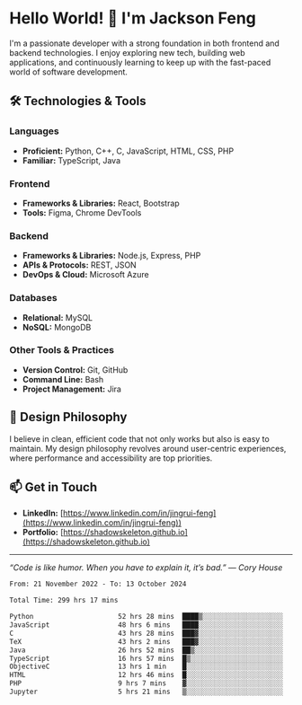 # Hello World! 👋 I'm Jackson Feng

I'm a passionate developer with a strong foundation in both frontend and backend technologies. I enjoy exploring new tech, building web applications, and continuously learning to keep up with the fast-paced world of software development.

## 🛠 Technologies & Tools

### Languages
- **Proficient:** Python, C++, C, JavaScript, HTML, CSS, PHP
- **Familiar:** TypeScript, Java

### Frontend
- **Frameworks & Libraries:** React, Bootstrap
- **Tools:** Figma, Chrome DevTools

### Backend
- **Frameworks & Libraries:** Node.js, Express, PHP
- **APIs & Protocols:** REST, JSON
- **DevOps & Cloud:** Microsoft Azure

### Databases
- **Relational:** MySQL
- **NoSQL:** MongoDB

### Other Tools & Practices
- **Version Control:** Git, GitHub
- **Command Line:** Bash
- **Project Management:** Jira


## 🎨 Design Philosophy

I believe in clean, efficient code that not only works but also is easy to maintain. My design philosophy revolves around user-centric experiences, where performance and accessibility are top priorities.

## 📫 Get in Touch

- **LinkedIn:** [https://www.linkedin.com/in/jingrui-feng](https://www.linkedin.com/in/jingrui-feng))
- **Portfolio:** [https://shadowskeleton.github.io](https://shadowskeleton.github.io)

---

*“Code is like humor. When you have to explain it, it’s bad.” — Cory House*



<!--START_SECTION:waka-->

```txt
From: 21 November 2022 - To: 13 October 2024

Total Time: 299 hrs 17 mins

Python                     52 hrs 28 mins  ████▒░░░░░░░░░░░░░░░░░░░░   17.54 %
JavaScript                 48 hrs 6 mins   ████░░░░░░░░░░░░░░░░░░░░░   16.07 %
C                          43 hrs 28 mins  ███▓░░░░░░░░░░░░░░░░░░░░░   14.53 %
TeX                        43 hrs 2 mins   ███▓░░░░░░░░░░░░░░░░░░░░░   14.38 %
Java                       26 hrs 52 mins  ██▒░░░░░░░░░░░░░░░░░░░░░░   08.98 %
TypeScript                 16 hrs 57 mins  █▒░░░░░░░░░░░░░░░░░░░░░░░   05.67 %
ObjectiveC                 13 hrs 1 min    █░░░░░░░░░░░░░░░░░░░░░░░░   04.35 %
HTML                       12 hrs 46 mins  █░░░░░░░░░░░░░░░░░░░░░░░░   04.27 %
PHP                        9 hrs 7 mins    ▓░░░░░░░░░░░░░░░░░░░░░░░░   03.05 %
Jupyter                    5 hrs 21 mins   ▒░░░░░░░░░░░░░░░░░░░░░░░░   01.79 %
```

<!--END_SECTION:waka-->

